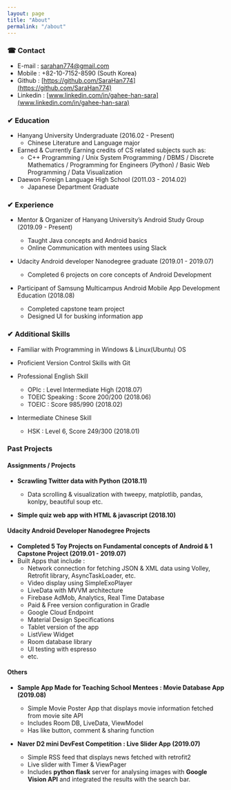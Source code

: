 ```yaml
---
layout: page
title: "About"
permalink: "/about"
---
```


### ☎ Contact
* E-mail : sarahan774@gmail.com
* Mobile : +82-10-7152-8590 (South Korea)
* Github : [https://github.com/SaraHan774](https://github.com/SaraHan774)
* Linkedin : [www.linkedin.com/in/gahee-han-sara](www.linkedin.com/in/gahee-han-sara)

### ✔ Education
* Hanyang University Undergraduate (2016.02 - Present)
  * Chinese Literature and Language major
* Earned & Currently Earning credits of CS related subjects such as:
  * C++ Programming /  Unix System Programming /  DBMS / Discrete Mathematics / Programming for Engineers (Python) / Basic Web Programming /  Data Visualization
* Daewon Foreign Language High School (2011.03 - 2014.02)
  * Japanese Department Graduate

### ✔ Experience
* Mentor & Organizer of Hanyang University’s Android Study Group (2019.09 - Present)
  * Taught Java concepts and Android basics
  * Online Communication with mentees using Slack

* Udacity Android developer Nanodegree graduate (2019.01 - 2019.07)
  * Completed 6 projects on core concepts of Android Development

* Participant of Samsung Multicampus Android Mobile App Development Education (2018.08)
  * Completed capstone team project
  * Designed UI for busking information app

### ✔ Additional Skills
* Familiar with Programming in Windows & Linux(Ubuntu) OS
* Proficient Version Control Skills with Git

* Professional English Skill
  * OPIc : Level Intermediate High (2018.07)
  * TOEIC Speaking : Score 200/200 (2018.06)
  * TOEIC : Score 985/990 (2018.02)

* Intermediate Chinese Skill
  * HSK : Level 6, Score 249/300 (2018.01)

### Past Projects

#### Assignments / Projects
* **Scrawling Twitter data with Python (2018.11)**
  * Data scrolling & visualization with tweepy, matplotlib,  pandas, konlpy, beautiful soup etc.

* **Simple quiz web app with HTML & javascript (2018.10)**

#### Udacity Android Developer Nanodegree Projects
* **Completed 5 Toy Projects on Fundamental concepts of Android & 1 Capstone Project (2019.01 - 2019.07)**
* Built Apps that include :
  * Network connection for fetching JSON & XML data  using Volley, Retrofit library, AsyncTaskLoader, etc.
  * Video display using SimpleExoPlayer
  * LiveData with MVVM architecture
  * Firebase AdMob, Analytics, Real Time Database
  * Paid & Free version configuration in Gradle
  * Google Cloud Endpoint
  * Material Design Specifications
  * Tablet version of the app
  * ListView Widget
  * Room database library
  * UI testing with espresso
  * etc.

#### Others
* **Sample App Made for Teaching School Mentees : Movie Database App (2019.08)**
  * Simple Movie Poster App that displays movie information fetched from movie site API
  * Includes Room DB, LiveData, ViewModel
  * Has like button, comment & sharing function

* **Naver D2 mini DevFest Competition : Live Slider App (2019.07)**
  * Simple RSS feed that displays news fetched with retrofit2
  * Live slider with Timer & ViewPager
  * Includes **python flask** server for analysing images with **Google Vision API** and integrated the results with the search bar.
